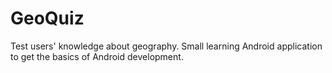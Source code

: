 # GeoQuiz
Test users' knowledge about geography.  Small learning Android application to get the basics of Android development.
